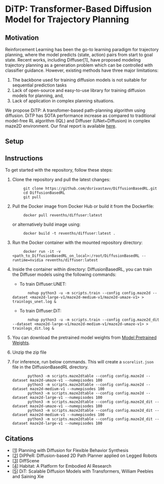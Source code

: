 # DiTP: Transformer-Based Diffusion Model for Trajectory Planning

## Motivation

Reinforcement Learning has been the go-to learning paradigm for trajectory planning, where the model predicts (state, action) pairs from start to goal state. Recent works, including Diffuser[1], have proposed modeling trajectory planning as a generation problem which can be controlled with classifier guidance. However, existing methods have three major limitations: 

1. The backbone used for training diffusion models is not suitable for sequential prediction tasks
2. Lack of open-source and easy-to-use library for training diffusion models for planning, and,
3. Lack of application in complex planning situations.

We propose DiTP: A transfomer-based path-planning algorithm using diffusion. DiTP has SOTA performance increase as compared to traditional model-free RL algorithm (IQL) and Diffuser (UNet+Diffusion) in complex maze2D environment. Our final report is available [here](Diffusion_based_path_planning.pdf).

## Setup
## Instructions

To get started with the repository, follow these steps:

1. Clone the repository and pull the latest changes:
   ```
        git clone https://github.com/dsrivastavv/DiffusionBasedRL.git
        cd DiffusionBasedRL
        git pull
   ```

3. Pull the Docker image from Docker Hub or build it from the Dockerfile:
   ```
        docker pull revenths/diffuser:latest
   ```
   or alternatively build image using:
   ```
        docker build -t revenths/diffuser:latest .
   ```

4. Run the Docker container with the mounted repository directory:
   ```
        docker run -it -v <path_to_DiffusionBasedRL_on_local>:/root/DiffusionBasedRL --runtime=nvidia revenths/diffuser:latest
   ```

5. Inside the container within directory: DiffusionBasedRL, you can train the Diffuser models using the following commands:
   - To train Diffuser:UNET:
   ```
          nohup python3 -u -m scripts.train --config config.maze2d --dataset <maze2d-large-v1/maze2d-medium-v1/maze2d-umaze-v1> > trainlogs_unet.log &
   ```

   - To train Diffuser:DiT:
   ```
          nohup python3 -u -m scripts.train --config config.maze2d_dit --dataset <maze2d-large-v1/maze2d-medium-v1/maze2d-umaze-v1> > trainlogs_dit.log &
   ```

6. You can download the pretrained model weights from [Model Pretrained Weights](https://drive.google.com/file/d/1teqHRoQ7rU0xKZCDlMy5t-kNj7MSwTQv/view?usp=drive_link).

7. Unzip the zip file

8. For inference, run below commands. This will create a `scorelist.json` file in the DiffusionBasedRL directory.
    ```
           python3 -m scripts.maze2dtable --config config.maze2d --dataset maze2d-umaze-v1 --numepisodes 100
           python3 -m scripts.maze2dtable --config config.maze2d --dataset maze2d-medium-v1 --numepisodes 100
           python3 -m scripts.maze2dtable --config config.maze2d --dataset maze2d-large-v1 --numepisodes 100
           python3 -m scripts.maze2dtable --config config.maze2d_dit --dataset maze2d-umaze-v1 --numepisodes 100
           python3 -m scripts.maze2dtable --config config.maze2d_dit --dataset maze2d-medium-v1 --numepisodes 100
           python3 -m scripts.maze2dtable --config config.maze2d_dit --dataset maze2d-large-v1 --numepisodes 100
    ```


## Citations

* [[1](https://arxiv.org/pdf/2205.09991.pdf)] Planning with Diffusion for Flexible Behavior Synthesis 
* [[2](https://arxiv.org/pdf/2310.07842.pdf)] DiPPeR: Diffusion-based 2D Path Planner applied on Legged Robots 
* [[3](https://openreview.net/forum?id=hclEbdHida)] DiffScene 
* [[4](https://arxiv.org/pdf/1904.01201.pdf)] Habitat: A Platform for Embodied AI Research 
* [[5](https://arxiv.org/abs/2212.09748)] DiT: Scalable Diffusion Models with Transformers, William Peebles and Saining Xie

